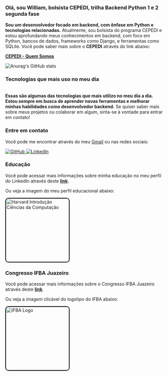 ### Olá, sou <strong>William</strong>, bolsista CEPEDI, trilha <strong>Backend Python 1 e 2 segunda fase</strong>

<p><strong>Sou um desenvolvedor focado em backend, com ênfase em Python e tecnologias relacionadas.</strong> Atualmente, sou bolsista do programa CEPEDI e estou aprofundando meus conhecimentos em backend, com foco em Python, bancos de dados, frameworks como Django, e ferramentas como SQLite. Você pode saber mais sobre o <strong>CEPEDI</strong> através do link abaixo:</p>

<p><a href="https://cepedi.org.br/quem-somos/" target="_blank"><strong>CEPEDI - Quem Somos</strong></a></p>

![Anurag's GitHub stats](https://github-readme-stats.vercel.app/api?username=wil258&show=dracula)

<h3><strong>Tecnologias que mais uso no meu dia</strong></h3>

<div style="display: flex; flex-wrap: wrap; gap: 15px; justify-content: center; margin-top: 20px;">
  <!-- Adicione aqui os badges de tecnologias como já está no exemplo anterior -->
</div>

<p><strong>Essas são algumas das tecnologias que mais utilizo no meu dia a dia. Estou sempre em busca de aprender novas ferramentas e melhorar minhas habilidades como desenvolvedor backend.</strong> Se quiser saber mais sobre meus projetos ou colaborar em algum, sinta-se à vontade para entrar em contato!</p>

<h3><strong>Entre em contato</strong></h3>
<p>Você pode me encontrar através do meu <a href="mailto:microempreedendorwa@gmail.com">Gmail</a> ou nas redes sociais:</p>

<p>
  <a href="https://github.com/wil258" target="_blank">
    <img src="https://img.shields.io/badge/GitHub-181717?style=for-the-badge&logo=github&logoColor=white" alt="GitHub">
  </a>
  <a href="https://www.linkedin.com/in/william-pereira-rodrigues-19054563/" target="_blank">
    <img src="https://img.shields.io/badge/LinkedIn-0077B5?style=for-the-badge&logo=linkedin&logoColor=white" alt="LinkedIn">
  </a>
</p>

<h3><strong>Educação</strong></h3>
<p>Você pode acessar mais informações sobre minha educação no meu perfil do LinkedIn através deste <a href="https://www.linkedin.com/in/william-pereira-rodrigues-19054563/details/education/1635542047926/single-media-viewer/?profileId=ACoAAA1tkrwBuqCb6qEo8lEAy0sw9zCpVIs23Ew" target="_blank"><strong>link</strong></a>.</p>

<p>Ou veja a imagem do meu perfil educacional abaixo:</p>
<p>
  <a href="https://cs50.harvard.edu/" target="_blank">
    <img src="https://upload.wikimedia.org/wikipedia/commons/a/a6/Harvard_University_logo.svg" alt="Harvard Introdução Ciências da Computação" width="200" style="border: 2px solid #000; border-radius: 10px;">
  </a>
</p>

<h3><strong>Congresso IFBA Juazeiro</strong></h3>
<p>Você pode acessar mais informações sobre o Congresso IFBA Juazeiro através deste <a href="https://www.even3.com.br/documentos/imprimir?i=69449061.0029858.1.9.8998056001842468&cc=787DE849-DC26-4C46-AA69-EEC0A135CBEE" target="_blank"><strong>link</strong></a>.</p>

<p>Ou veja a imagem clicável do logotipo do IFBA abaixo:</p>
<p>
  <a href="https://portal.ifba.edu.br/" target="_blank" style="display: inline-block; text-decoration: none;">
    <img src="https://upload.wikimedia.org/wikipedia/commons/e/e4/Logo_IFBA.png" alt="IFBA Logo" width="200" style="border: 2px solid #000; border-radius: 10px;">
  </a>
</p>

  




